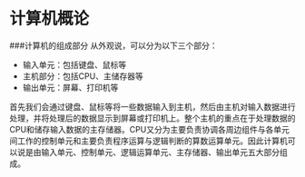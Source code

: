 # 计算机概论


###计算机的组成部分
从外观说，可以分为以下三个部分：
* 输入单元：包括键盘、鼠标等
* 主机部分：包括CPU、主储存器等
* 输出单元：屏幕、打印机等

首先我们会通过键盘、鼠标等将一些数据输入到主机，然后由主机对输入数据进行处理，并将处理后的数据显示到屏幕或打印机上。整个主机的重点在于处理数据的CPU和储存输入数据的主存储器。CPU又分为主要负责协调各周边组件与各单元间工作的控制单元和主要负责程序运算与逻辑判断的算数运算单元。因此计算机可以说是由输入单元、控制单元、逻辑运算单元、主存储器、输出单元五大部分组成。

